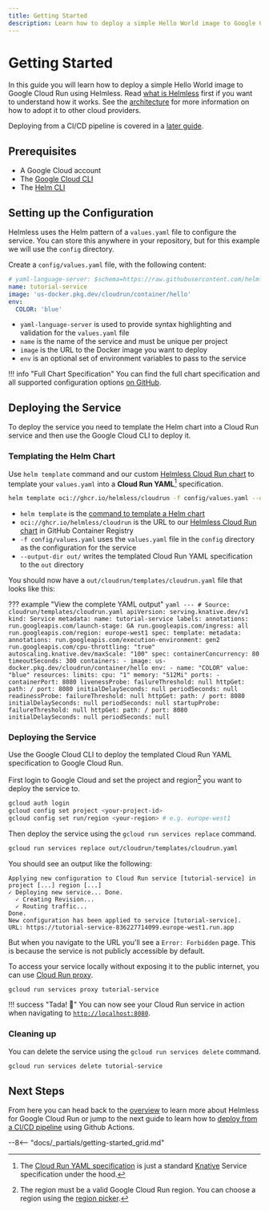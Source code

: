 ```yaml
---
title: Getting Started
description: Learn how to deploy a simple Hello World image to Google Cloud Run using Helmless.
---
```


# Getting Started

In this guide you will learn how to deploy a simple Hello World image to Google Cloud Run using Helmless. Read [what is Helmless](/what-is-helmless) first if you want to understand how it works. See the [architecture](/architecture) for more information on how to adopt it to other cloud providers.

Deploying from a CI/CD pipeline is covered in a [later guide](./ci-cd.md).

## Prerequisites

- A Google Cloud account
- The [Google Cloud CLI](https://cloud.google.com/sdk/docs/install)
- The [Helm CLI](https://helm.sh/docs/intro/install/)

## Setting up the Configuration

Helmless uses the Helm pattern of a `values.yaml` file to configure the service. You can store this anywhere in your repository, but for this example we will use the `config` directory.

Create a `config/values.yaml` file, with the following content:

```yaml
# yaml-language-server: $schema=https://raw.githubusercontent.com/helmless/cloudrun/main/values.schema.json
name: tutorial-service
image: 'us-docker.pkg.dev/cloudrun/container/hello'
env:
  COLOR: 'blue'
```

- `yaml-language-server` is used to provide syntax highlighting and validation for the `values.yaml` file
- `name` is the name of the service and must be unique per project
- `image` is the URL to the Docker image you want to deploy
- `env` is an optional set of environment variables to pass to the service

!!! info "Full Chart Specification"
    You can find the full chart specification and all supported configuration options [on GitHub][chart].

## Deploying the Service

To deploy the service you need to template the Helm chart into a Cloud Run service and then use the Google Cloud CLI to deploy it.

### Templating the Helm Chart

Use `helm template` command and our custom [Helmless Cloud Run chart][chart] to template your `values.yaml` into a **Cloud Run YAML**[^1] specification.

```sh
helm template oci://ghcr.io/helmless/cloudrun -f config/values.yaml --output-dir out/
```

- `helm template` is the [command to template a Helm chart](https://helm.sh/docs/helm/helm_template/)
- `oci://ghcr.io/helmless/cloudrun` is the URL to our [Helmless Cloud Run chart][chart] in GitHub Container Registry
- `-f config/values.yaml` uses the `values.yaml` file in the `config` directory as the configuration for the service
- `--output-dir out/` writes the templated Cloud Run YAML specification to the `out` directory

You should now have a `out/cloudrun/templates/cloudrun.yaml` file that looks like this:

??? example "View the complete YAML output"
    ```yaml
    ---
    # Source: cloudrun/templates/cloudrun.yaml
    apiVersion: serving.knative.dev/v1
    kind: Service
    metadata:
        name: tutorial-service
        labels:
        annotations:
          run.googleapis.com/launch-stage: GA
          run.googleapis.com/ingress: all
          run.googleapis.com/region: europe-west1
      spec:
        template:
          metadata:
            annotations:
              run.googleapis.com/execution-environment: gen2
              run.googleapis.com/cpu-throttling: "true"
              autoscaling.knative.dev/maxScale: "100"
          spec:
            containerConcurrency: 80
            timeoutSeconds: 300
            containers:
              - image: us-docker.pkg.dev/cloudrun/container/hello
                env:
                  - name: "COLOR"
                    value: "blue"
                resources:
                  limits:
                    cpu: "1"
                    memory: "512Mi"
                ports:
                  - containerPort: 8080
                livenessProbe:
                  failureThreshold: null
                  httpGet:
                    path: /
                    port: 8080
                  initialDelaySeconds: null
                  periodSeconds: null
                readinessProbe:
                  failureThreshold: null
                  httpGet:
                    path: /
                    port: 8080
                  initialDelaySeconds: null
                  periodSeconds: null
                startupProbe:
                  failureThreshold: null
                  httpGet:
                    path: /
                    port: 8080
                  initialDelaySeconds: null
                  periodSeconds: null
    ```

### Deploying the Service

Use the Google Cloud CLI to deploy the templated Cloud Run YAML specification to Google Cloud Run.

First login to Google Cloud and set the project and region[^2] you want to deploy the service to.

```sh
gcloud auth login
gcloud config set project <your-project-id>
gcloud config set run/region <your-region> # e.g. europe-west1
```

Then deploy the service using the `gcloud run services replace` command.

```sh
gcloud run services replace out/cloudrun/templates/cloudrun.yaml
```

You should see an output like the following:

```text
Applying new configuration to Cloud Run service [tutorial-service] in project [...] region [...]
✓ Deploying new service... Done.
  ✓ Creating Revision...
  ✓ Routing traffic...
Done.
New configuration has been applied to service [tutorial-service].
URL: https://tutorial-service-836227714099.europe-west1.run.app
```

But when you navigate to the URL you'll see a `Error: Forbidden` page. This is because the service is not publicly accessible by default.

To access your service locally without exposing it to the public internet, you can use [Cloud Run proxy](https://cloud.google.com/run/docs/authenticating/developers).

```sh
gcloud run services proxy tutorial-service
```

!!! success "Tada! 🥳"
    You can now see your Cloud Run service in action when navigating to [`http://localhost:8080`](http://localhost:8080).

### Cleaning up

You can delete the service using the `gcloud run services delete` command.

```sh
gcloud run services delete tutorial-service
```

## Next Steps

From here you can head back to the [overview](/what-is-helmless) to learn more about Helmless for Google Cloud Run or jump to the next guide to learn how to [deploy from a CI/CD pipeline](ci-cd.md) using Github Actions.


--8<-- "docs/_partials/getting-started_grid.md"


[^1]: The [Cloud Run YAML specification](https://cloud.google.com/run/docs/reference/yaml/v1) is just a standard [Knative](https://knative.dev/) Service specification under the hood.
[^2]: The region must be a valid Google Cloud Run region. You can choose a region using the [region picker](https://cloud.withgoogle.com/region-picker/).

[chart]: https://github.com/helmless/google-cloudrun-chart
